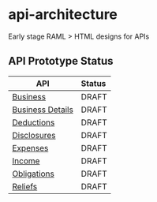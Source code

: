 
# api-architecture

Early stage RAML > HTML designs for APIs

## API Prototype Status

| API              | Status |
|------------------|:-------|
| [Business](https://htmlpreview.github.io/?https://github.com/hmrc/api-architecture/blob/master/business/business-compact.html)       | DRAFT  |
| [Business Details](https://htmlpreview.github.io/?https://github.com/hmrc/api-architecture/blob/master/business-details/business-details-compact.html) | DRAFT  |
| [Deductions](https://htmlpreview.github.io/?https://github.com/hmrc/api-architecture/blob/master/deductions/deductions-compact.html)       | DRAFT  |
| [Disclosures](https://htmlpreview.github.io/?https://github.com/hmrc/api-architecture/blob/master/deductions/disclosures-compact.html)       | DRAFT  |
| [Expenses](https://htmlpreview.github.io/?https://github.com/hmrc/api-architecture/blob/master/deductions/expenses-compact.html)       | DRAFT  |
| [Income](https://htmlpreview.github.io/?https://github.com/hmrc/api-architecture/blob/master/income/income-compact.html)       | DRAFT  |
| [Obligations](https://htmlpreview.github.io/?https://github.com/hmrc/api-architecture/blob/master/obligations/obligations-compact.html)      | DRAFT  |
| [Reliefs](https://htmlpreview.github.io/?https://github.com/hmrc/api-architecture/blob/master/income/reliefs-compact.html)       | DRAFT  |
